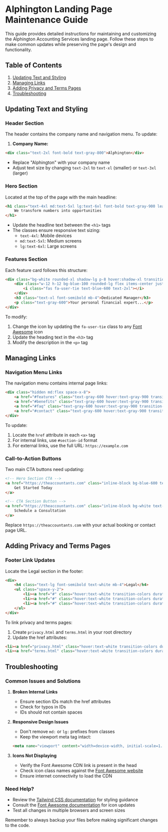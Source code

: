 # Alphington Landing Page Maintenance Guide

This guide provides detailed instructions for maintaining and customizing the Alphington Accounting Services landing page. Follow these steps to make common updates while preserving the page's design and functionality.

## Table of Contents
1. [Updating Text and Styling](#updating-text-and-styling)
2. [Managing Links](#managing-links)
3. [Adding Privacy and Terms Pages](#adding-privacy-and-terms-pages)
4. [Troubleshooting](#troubleshooting)

## Updating Text and Styling

### Header Section
The header contains the company name and navigation menu. To update:

1. **Company Name:**
```html
<div class="text-2xl font-bold text-gray-800">Alphington</div>
```
- Replace "Alphington" with your company name
- Adjust text size by changing `text-2xl` to `text-xl` (smaller) or `text-3xl` (larger)

### Hero Section
Located at the top of the page with the main headline:

```html
<h1 class="text-4xl md:text-5xl lg:text-6xl font-bold text-gray-900 leading-tight mb-6">
    We transform numbers into opportunities
</h1>
```
- Update the headline text between the `<h1>` tags
- The classes ensure responsive text sizing:
  - `text-4xl`: Mobile devices
  - `md:text-5xl`: Medium screens
  - `lg:text-6xl`: Large screens

### Features Section
Each feature card follows this structure:
```html
<div class="bg-white rounded-xl shadow-lg p-8 hover:shadow-xl transition-shadow duration-300">
    <div class="w-12 h-12 bg-blue-100 rounded-lg flex items-center justify-center mb-6">
        <i class="fas fa-user-tie text-blue-600 text-2xl"></i>
    </div>
    <h3 class="text-xl font-semibold mb-4">Dedicated Manager</h3>
    <p class="text-gray-600">Your personal financial expert...</p>
</div>
```
To modify:
1. Change the icon by updating the `fa-user-tie` class to any [Font Awesome](https://fontawesome.com/icons) icon
2. Update the heading text in the `<h3>` tag
3. Modify the description in the `<p>` tag

## Managing Links

### Navigation Menu Links
The navigation menu contains internal page links:
```html
<div class="hidden md:flex space-x-8">
    <a href="#features" class="text-gray-600 hover:text-gray-900 transition-colors duration-300">Services</a>
    <a href="#benefits" class="text-gray-600 hover:text-gray-900 transition-colors duration-300">Benefits</a>
    <a href="#faq" class="text-gray-600 hover:text-gray-900 transition-colors duration-300">FAQ</a>
    <a href="#contact" class="text-gray-600 hover:text-gray-900 transition-colors duration-300">Contact</a>
</div>
```
To update:
1. Locate the `href` attribute in each `<a>` tag
2. For internal links, use `#section-id` format
3. For external links, use the full URL: `https://example.com`

### Call-to-Action Buttons
Two main CTA buttons need updating:
```html
<!-- Hero Section CTA -->
<a href="https://theaccountants.com" class="inline-block bg-blue-600 text-white px-8 py-4 rounded-lg...">
    Get Started Today
</a>

<!-- CTA Section Button -->
<a href="https://theaccountants.com" class="inline-block bg-white text-blue-600 px-8 py-4 rounded-lg...">
    Schedule a Consultation
</a>
```
Replace `https://theaccountants.com` with your actual booking or contact page URL.

## Adding Privacy and Terms Pages

### Footer Link Updates
Locate the Legal section in the footer:
```html
<div>
    <h4 class="text-lg font-semibold text-white mb-4">Legal</h4>
    <ul class="space-y-2">
        <li><a href="#" class="hover:text-white transition-colors duration-300">Privacy Policy</a></li>
        <li><a href="#" class="hover:text-white transition-colors duration-300">Terms of Service</a></li>
        <li><a href="#" class="hover:text-white transition-colors duration-300">Contact Us</a></li>
    </ul>
</div>
```

To link privacy and terms pages:
1. Create `privacy.html` and `terms.html` in your root directory
2. Update the href attributes:
```html
<li><a href="privacy.html" class="hover:text-white transition-colors duration-300">Privacy Policy</a></li>
<li><a href="terms.html" class="hover:text-white transition-colors duration-300">Terms of Service</a></li>
```

## Troubleshooting

### Common Issues and Solutions

1. **Broken Internal Links**
   - Ensure section IDs match the href attributes
   - Check for typos in IDs
   - IDs should not contain spaces

2. **Responsive Design Issues**
   - Don't remove `md:` or `lg:` prefixes from classes
   - Keep the viewport meta tag intact:
   ```html
   <meta name="viewport" content="width=device-width, initial-scale=1.0">
   ```

3. **Icons Not Displaying**
   - Verify the Font Awesome CDN link is present in the head
   - Check icon class names against the [Font Awesome website](https://fontawesome.com)
   - Ensure internet connectivity to load the CDN

### Need Help?
- Review the [Tailwind CSS documentation](https://tailwindcss.com/docs) for styling guidance
- Consult the [Font Awesome documentation](https://fontawesome.com/docs) for icon updates
- Test all changes in multiple browsers and screen sizes

Remember to always backup your files before making significant changes to the code.